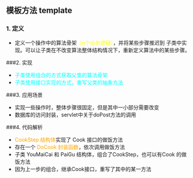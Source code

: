 ## 模板方法 template

### 1. 定义
- 定义一个操作中的算法骨架<font color=yellow>（n个业务逻辑）</font>，并将某些步骤推迟到
子类中实现。可以让子类在不改变算法整体结构情况下，重新定义算法中的某些步骤。

###2. 实现
-  <font color=Cyan>子类使用组合的方式获取父类的算法骨架</font>
-  <font color=Cyan>子类使用接口实现的方式，重写父类的抽象方法</font>

###3. 应用场景
- 实现一些操作时，整体步骤很固定，但是其中一小部分需要改变
- 数据库的访问封装，servlet中关于doPost方法的调用

###4. 代码解析 
- <font color=ORANGE>CookStep 结构体</font>实现了 Cook 接口的做饭方法
- 存在一个 <font color=ORANGE>DoCook 封装函数</font>，依次调用做饭方法
- 子类 YouMaiCai 和 PaiGu 结构体，组合了CookStep，也可以有Cook 的做饭方法
- 因为上一步的组合，继承Cook接口，重写了其中的某一方法
